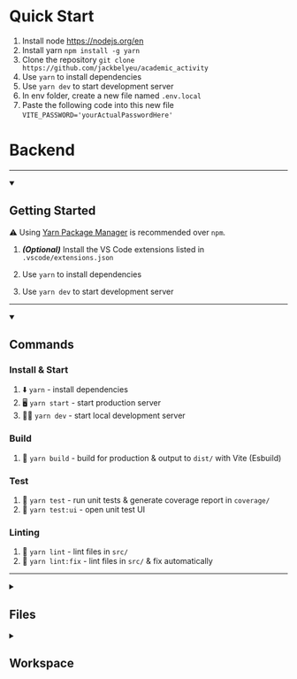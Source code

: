 # Quick Start
1. Install node https://nodejs.org/en
2. Install yarn ```npm install -g yarn```
3. Clone the repository ```git clone https://github.com/jackbelyeu/academic_activity```
4. Use `yarn` to install dependencies
5. Use `yarn dev` to start development server
6. In env folder, create a new file named `.env.local`
7. Paste the following code into this new file `VITE_PASSWORD='yourActualPasswordHere'`

# Backend

---
<details open><summary><h2>Getting Started</h2></summary>

⚠️ Using [Yarn Package Manager](https://yarnpkg.com) is recommended over `npm`.

1. **_(Optional)_** Install the VS Code extensions listed in `.vscode/extensions.json`

1. Use `yarn` to install dependencies
1. Use `yarn dev` to start development server

---
</details>
<details open><summary><h2>Commands</h2></summary>

### Install & Start
1. ⬇️ `yarn` - install dependencies
1. 🖥 `yarn start` - start production server
1. 🧑‍💻 `yarn dev` - start local development server

### Build
1. 🔨 `yarn build` - build for production & output to `dist/` with Vite (Esbuild)

### Test
1. 🧪 `yarn test` - run unit tests & generate coverage report in `coverage/`
1. 🧾 `yarn test:ui` - open unit test UI

### Linting
1. 🧹 `yarn lint` - lint files in `src/`
1. 🧼 `yarn lint:fix` - lint files in `src/` & fix automatically

---
</details>
<details><summary><h2>Files</h2></summary>

- `dist/` - Code output
- `src/` - Project source code
  - `handlers/` - Route Handlers
  - `models/` - Interfaces & classes
  - `services/` - Services
  - `utils/` - Utilities
  - `config.ts` - Environment/global configuration variables
  - `global.d.ts` - Global TypeScript type declarations
  - `server.ts` - Server entrypoint

---
</details>
<details><summary><h2>Workspace</h2></summary>

### Linting
Linting is provided by [ESLint](https://github.com/eslint/eslint) with a custom configurations & the following plugins:
- [typescript-eslint](https://github.com/typescript-eslint/typescript-eslint)
- [eslint-plugin-prettier](https://github.com/prettier/eslint-plugin-prettier)
- [eslint-plugin-regexp](https://github.com/ota-meshi/eslint-plugin-regexp)
- [eslint-plugin-vitest](https://github.com/veritem/eslint-plugin-vitest)

---
</details>

